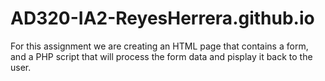 # AD320-IA2-ReyesHerrera.github.io
For this assignment we are creating an HTML page that contains a form, 
and a PHP script that will process the form data and pisplay it back to the user.
